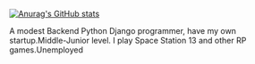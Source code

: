 [![Anurag's GitHub stats](https://github-readme-stats.vercel.app/api?username=IamJustBread&count_private=true&show_icons=true&theme=tokyonight&include_all_commits=true)](https://github.com/anuraghazra/github-readme-stats)

A modest Backend Python Django programmer, have my own startup.Middle-Junior level. I play Space Station 13 and other RP games.Unemployed
